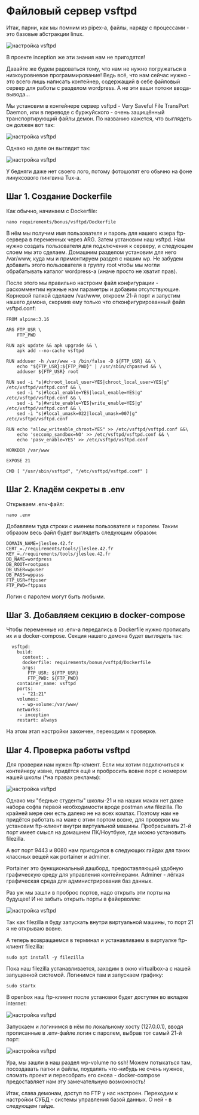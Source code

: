 # Файловый сервер vsftpd

Итак, парни, как мы помним из pipex-а, файлы, наряду с процессами - это базовые абстракции linux.

![настройка vsftpd](media/stickers/files.png)

В проекте inception же эти знания нам не пригодятся!

Давайте же будем радоваться тому, что нам не нужно погружаться в низкоуровневое программирование! Ведь всё, что нам сейчас нужно - это всего лишь написать контейнер, содержащий в себе файловый сервер для работы с разделом wordpress. А не эти ваши потоки ввода-вывода...

Мы установим в контейнере сервер vsftpd - Very Saveful File TransPort Daemon, или в переводе с буржуйского - очень защищённый транспортирующий файлы демон. По названию кажется, что выглядеть он должен вот так:

![настройка vsftpd](media/bonus_part/deamon.jpeg)

Однако на деле он выглядит так:

![настройка vsftpd](media/bonus_part/tux.png)

У бедняги даже нет своего лого, потому фотошопят его обычно на фоне линуксового пингвина Tux-а.

## Шаг 1. Создание Dockerfile

Как обычно, начинаем с Dockerfile:

``nano requirements/bonus/vsftpd/Dockerfile``

В нём мы получим имя пользователя и пароль для нашего юзера ftp-сервера в переменных через ARG. Затем установим наш vsftpd. Нам нужно создать пользователя для подключения к серверу, и следующим слоем мы это сделаем. Домашним разделом установим для него /var/www, куда мы и примонтируем раздел с нашим wp. Не забудем добавить этого пользователя в группу root чтобы мы могли обрабатывать каталог wordpress-а (иначе просто не хватит прав).

После этого мы правильно настроим файл конфигурации - раскомментим нужные нам параметры и добавим отсутствующие. Корневой папкой сделаем /var/www, откроем 21-й порт и запустим нашего демона, скормив ему только что отконфигурированный файл vsftpd.conf:

```
FROM alpine:3.16

ARG FTP_USR \
    FTP_PWD

RUN apk update && apk upgrade && \
    apk add --no-cache vsftpd

RUN adduser -h /var/www -s /bin/false -D ${FTP_USR} && \
    echo "${FTP_USR}:${FTP_PWD}" | /usr/sbin/chpasswd && \
    adduser ${FTP_USR} root

RUN sed -i "s|#chroot_local_user=YES|chroot_local_user=YES|g"  /etc/vsftpd/vsftpd.conf && \
    sed -i "s|#local_enable=YES|local_enable=YES|g"  /etc/vsftpd/vsftpd.conf && \
    sed -i "s|#write_enable=YES|write_enable=YES|g"  /etc/vsftpd/vsftpd.conf && \
    sed -i "s|#local_umask=022|local_umask=007|g"  /etc/vsftpd/vsftpd.conf

RUN echo "allow_writeable_chroot=YES" >> /etc/vsftpd/vsftpd.conf &&\
    echo 'seccomp_sandbox=NO' >> /etc/vsftpd/vsftpd.conf && \
    echo 'pasv_enable=YES' >> /etc/vsftpd/vsftpd.conf

WORKDIR /var/www

EXPOSE 21

CMD [ "/usr/sbin/vsftpd", "/etc/vsftpd/vsftpd.conf" ]
```

## Шаг 2. Кладём секреты в .env

Открываем .env-файл:

``nano .env``

Добавляем туда строки с именем пользователя и паролем. Таким образом весь файл будет выглядеть следующим образом:

```
DOMAIN_NAME=jleslee.42.fr
CERT_=./requirements/tools/jleslee.42.fr
KEY_=./requirements/tools/jleslee.42.fr
DB_NAME=wordpress
DB_ROOT=rootpass
DB_USER=wpuser
DB_PASS=wppass
FTP_USR=ftpuser
FTP_PWD=ftppass
```

Логин с паролем могут быть любыми.

## Шаг 3. Добавляем секцию в docker-compose

Чтобы переменные из .env-а передались в Dockerfile нужно прописать их и в docker-compose. Секция нашего демона будет выглядеть так:

```
  vsftpd:
    build:
      context: .
      dockerfile: requirements/bonus/vsftpd/Dockerfile
      args:
        FTP_USR: ${FTP_USR}
        FTP_PWD: ${FTP_PWD}
    container_name: vsftpd
    ports:
      - "21:21"
    volumes:
      - wp-volume:/var/www/
    networks:
     - inception
    restart: always
```

На этом этап настройки закончен, переходим к проверке.

## Шаг 4. Проверка работы vsftpd

Для проверки нам нужен ftp-клиент. Если мы хотим подключиться к контейнеру извне, придётся ещё и пробросить вовне порт с номером нашей школы (*на правах рекламы):

![настройка vsftpd](media/bonus_part/step_9.png)

Однако мы "бедные студенты" школы-21 и на наших маках нет даже набора софта первой необходимости вроде postman или filezilla. По крайней мере они есть далеко не на всех компах. Поэтому нам не придётся работать на маке с этим портом вовне, для проверки мы установим ftp-клиент внутри виртуальной машины. Пробрасывать 21-й порт имеет смысл на домашнем ПК/Ноутбуке, где можно установить filezilla.

А вот порт 9443 и 8080 нам пригодится в следующих гайдах для таких классных вещей как portainer и adminer. 

Portainer это функциональный дашборд, предоставляющий удобную графическую среду для управления контейнерами. Adminer - лёгкая графическая среда для администрирования баз данных.

Раз уж мы зашли в проброс портов, надо открыть эти порты на будущее! И не забыть открыть порты в файерволле:

![настройка vsftpd](media/bonus_part/step_19.png)

Так как filezilla я буду запускать внутри виртуальной машины, то порт 21 я не открываю вовне.

А теперь возвращаемся в терминал и устанавливаем в виртуалке ftp-клиент filezilla:

``sudo apt install -y filezilla``

Пока наш filezilla устанавливается, заходим в окно virtualbox-а с нашей запущенной системой. Логинимся там и запускаем графику:

``sudo startx``

В openbox наш ftp-клиент после установки будет доступен во вкладке internet:

![настройка vsftpd](media/bonus_part/step_10.png)

Запускаем и логинимся в нём по локальному хосту (127.0.0.1), вводя прописанные в .env-файле логин с паролем, выбрав тот самый 21-й порт:

![настройка vsftpd](media/bonus_part/step_11.png)

Ура, мы зашли в наш раздел wp-volume по ssh! Можем потыкаться там, посоздавать папки и файлы, поудалять что-нибудь не очень нужное, сломать проект и пересобрать его снова - docker-compose предоставляет нам эту замечательную возможность!

Итак, слава демонам, доступ по FTP у нас настроен. Переходим к настройки СУБД - системы управления базой данных. О ней - в следующем гайде.